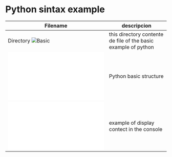 # Python sintax example 

| Filename      | descripcion      |
| ------------- | ---------------- |
| Directory ![Basic](Basic/) | this directory contente de file of the basic example of python |
| ![01helloworld.py](Basic/01helloworld.py)          | Python basic structure         |
| ![02print.py](Basic/02print.py)           | example of display contect in the console         |